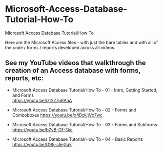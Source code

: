 # Microsoft-Access-Database-Tutorial-How-To
Microsoft Access Database Tutorial/How To

Here are the Microsoft Access files - with just the bare tables and with all of the code / forms / reports developed across all videos.

## See my YouTube videos that walkthrough the creation of an Access database with forms, reports, etc:

* Microsoft Access Database Tutorial/How To - 01 - Intro, Getting Started, and Forms	
https://youtu.be/izt2Z7pRAaA

* Microsoft Access Database Tutorial/How To - 02 - Forms and Comboboxes	
https://youtu.be/x4BckjWx7wc

* Microsoft Access Database Tutorial/How To - 03 - Forms and Subforms	
https://youtu.be/b7vB-O1-3kc

* Microsoft Access Database Tutorial/How To - 04 - Basic Reports	
https://youtu.be/G98-iJejGqk
